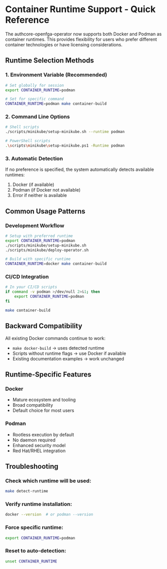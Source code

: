 # Container Runtime Support - Quick Reference

The authcore-openfga-operator now supports both Docker and Podman as container runtimes. This provides flexibility for users who prefer different container technologies or have licensing considerations.

## Runtime Selection Methods

### 1. Environment Variable (Recommended)
```bash
# Set globally for session
export CONTAINER_RUNTIME=podman

# Set for specific command
CONTAINER_RUNTIME=podman make container-build
```

### 2. Command Line Options
```bash
# Shell scripts
./scripts/minikube/setup-minikube.sh --runtime podman

# PowerShell scripts  
.\scripts\minikube\setup-minikube.ps1 -Runtime podman
```

### 3. Automatic Detection
If no preference is specified, the system automatically detects available runtimes:
1. Docker (if available)
2. Podman (if Docker not available)
3. Error if neither is available

## Common Usage Patterns

### Development Workflow
```bash
# Setup with preferred runtime
export CONTAINER_RUNTIME=podman
./scripts/minikube/setup-minikube.sh
./scripts/minikube/deploy-operator.sh

# Build with specific runtime
CONTAINER_RUNTIME=docker make container-build
```

### CI/CD Integration
```bash
# In your CI/CD scripts
if command -v podman >/dev/null 2>&1; then
    export CONTAINER_RUNTIME=podman
fi

make container-build
```

## Backward Compatibility

All existing Docker commands continue to work:
- `make docker-build` → uses detected runtime
- Scripts without runtime flags → use Docker if available
- Existing documentation examples → work unchanged

## Runtime-Specific Features

### Docker
- Mature ecosystem and tooling
- Broad compatibility
- Default choice for most users

### Podman
- Rootless execution by default
- No daemon required
- Enhanced security model
- Red Hat/RHEL integration

## Troubleshooting

### Check which runtime will be used:
```bash
make detect-runtime
```

### Verify runtime installation:
```bash
docker --version  # or podman --version
```

### Force specific runtime:
```bash
export CONTAINER_RUNTIME=podman
```

### Reset to auto-detection:
```bash
unset CONTAINER_RUNTIME
```